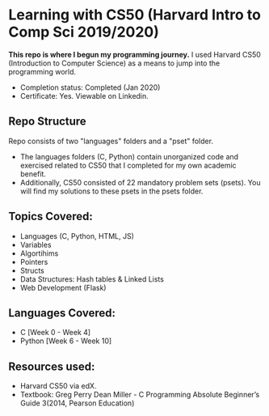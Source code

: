 # Learning with CS50 (Harvard Intro to Comp Sci 2019/2020)
**This repo is where I begun my programming journey.** I used Harvard CS50 (Introduction to Computer Science) as a means to jump into the programming world.
* Completion status: Completed (Jan 2020)
* Certificate: Yes. Viewable on Linkedin. 

## Repo Structure
Repo consists of two "languages" folders and a "pset" folder. 
* The languages folders (C, Python) contain unorganized code and exercised related to CS50 that I completed for my own academic benefit. 
* Additionally, CS50 consisted of 22 mandatory problem sets (psets). You will find my solutions to these psets in the psets folder.

## Topics Covered:
* Languages (C, Python, HTML, JS)
* Variables
* Algortihims
* Pointers
* Structs
* Data Structures: Hash tables & Linked Lists
* Web Development (Flask)

## Languages Covered:
* C [Week 0 - Week 4]
* Python [Week 6 - Week 10]

## Resources used:
* Harvard CS50 via edX.
* Textbook: Greg Perry Dean Miller - C Programming Absolute Beginner’s Guide 3(2014, Pearson Education)
